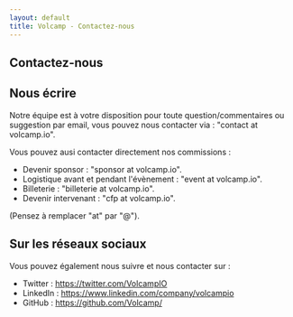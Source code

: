 ```yaml
---
layout: default
title: Volcamp - Contactez-nous
---
```

<section class="page-header" style="background-image:url(https://www.volcamp.io/asset/images/chainedespuys_header.jpg);">
    <div class="container">
        <div class="row justify-content-center">
            <div class="col-lg-8">
                <div class="content text-center">
                    <h1 class="mb-3 text-white text-capitalize letter-spacing">Contactez-nous</h1>
                    <div class="divider mx-auto mb-4 bg-white"></div>
                </div>
            </div>
        </div>
    </div>
</section>
<section class="section-speaker section">
    <div class="container">
        <div class="row section-heading">
            <div class="col-lg-8">
                <div class="heading">
                    <div class="pl-90">
                        <h2>Nous écrire</h2>
                    </div>
                </div>
            </div>
        </div>
        <div class="row">
            <div class="col-lg-12">
                <p>
                Notre équipe est à votre disposition pour toute question/commentaires ou suggestion par email, vous pouvez nous contacter via : "contact at volcamp.io".
                </p>
                <p>
                Vous pouvez ausi contacter directement nos commissions : 
                </p>
                <ul>
                    <li>Devenir sponsor : "sponsor at volcamp.io".</li>
                    <li>Logistique avant et pendant l'évènement : "event at volcamp.io".</li>
                    <li>Billeterie : "billeterie at volcamp.io".</li>
                    <li>Devenir intervenant : "cfp at volcamp.io".</li>
                </ul>
                <p>
                (Pensez à remplacer "at" par "@").
                </p>
            </div>
        </div>
    </div>
</section>
<section class="section-speaker section">
    <div class="container">
        <div class="row section-heading">
            <div class="col-lg-8">
                <div class="heading">
                    <div class="pl-90">
                        <h2>Sur les réseaux sociaux</h2>
                    </div>
                </div>
            </div>
        </div>
        <div class="row">
            <div class="col-lg-12">
                <p>
                Vous pouvez également nous suivre et nous contacter sur :
                </p>
                <ul>
                    <li><i class="icon-twitter"></i> Twitter : <a href="https://twitter.com/VolcampIO">https://twitter.com/VolcampIO</a></li>
                    <li><i class="icon-linkedin-squared"></i> LinkedIn : <a href="https://www.linkedin.com/company/volcampio">https://www.linkedin.com/company/volcampio</a></li>
                    <li><i class="icon-github-squared"></i> GitHub : <a href="https://github.com/Volcamp/">https://github.com/Volcamp/</a></li>
                </ul>
            </div>
        </div>
    </div>
</section>